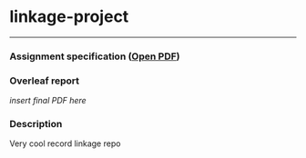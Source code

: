 # linkage-project

---
### Assignment specification ([Open PDF](assignment-specs.pdf))

### Overleaf report  
*insert final PDF here*

### Description  
Very cool record linkage repo
